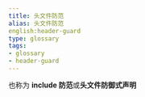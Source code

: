 ```yaml
---
title: 头文件防范
alias: 头文件防范
english:header-guard
type: glossary
tags:
- glossary
- header-guard
---
```


也称为 **include 防范**或**头文件防御式声明**
